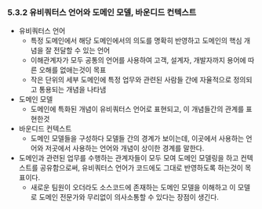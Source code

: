 ### 5.3.2 유비쿼터스 언어와 도메인 모델, 바운디드 컨텍스트

- 유비쿼터스 언어
  - 특정 도메인에서 해당 도메인에서의 의도를 명확히 반영하고 도메인의 핵심 개념을 잘 전달할 수 있는 언어
  - 이해관계자가 모두 공통의 언어를 사용하여 고객, 설계자, 개발자까지 용어에 따른 오해를 없애는것이 목표
  - 작은 단위의 세부 도메인에 특정 업무와 관련된 사람들 간에 자율적으로 정의되고 통용되는 개념을 나타냄
- 도메인 모델
  - 도메인에 특화된 개념이 유비쿼터스 언어로 표현되고, 이 개념들간의 관계를 표현한것
- 바운디드 컨텍스트
  - 도메인 모델들을 구성하다 모델들 간의 경계가 보이는데, 이곳에서 사용하는 언어와 저곳에서 사용하는 언어와 개념이 상이한 경계를 말한다.
- 도메인과 관련된 업무를 수행하는 관계자들이 모두 모여 도메인 모델링을 하고 컨텍스트를 공유함으로써, 유비쿼터스 언어가 코드에도 그대로 반영하도록 하는것이 목표이다.
  - 새로운 팀원이 오더라도 소스코드에 존재하는 도메인 모델을 이해하고 이 모델로 도메인 전문가와 무리없이 의사소통할 수 있다는 장점이 생긴다.